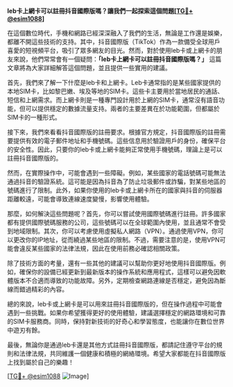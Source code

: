 **leb卡上網卡可以註冊抖音國際版嗎？讓我們一起探索這個問題[[TG💪+ @esim1088](https://t.me/s/esim1088)]**

在這個數位時代，手機和網路已經深深融入了我們的生活，無論是工作還是娛樂，都離不開這些技術的支持。其中，抖音國際版（TikTok）作為一款備受全球用戶喜愛的短視頻平台，吸引了眾多網友的目光。然而，對於使用leb卡或上網卡的朋友來說，他們常常會有一個疑問：**「leb卡上網卡可以註冊抖音國際版嗎？」** 這篇文章將為大家詳細解答這個問題，並且提供一些實用的建議。

首先，我們來了解一下什麼是leb卡和上網卡。Leb卡通常指的是某些國家提供的本地SIM卡，比如黎巴嫩、埃及等地的SIM卡。這些卡主要用於當地居民的通話、短信和上網需求。而上網卡則是一種專門設計用於上網的SIM卡，通常沒有語音功能，但可以提供穩定的數據流量支持。兩者的主要差異在於功能範圍，但都屬於SIM卡的一種形式。

接下來，我們來看看抖音國際版的註冊要求。根據官方規定，抖音國際版的註冊需要提供有效的電子郵件地址和手機號碼。這些信息用於驗證用戶的身份，確保平台的安全性。因此，只要你的leb卡或上網卡能夠正常使用手機號碼，理論上是可以註冊抖音國際版的。

然而，在實際操作中，可能會遇到一些障礙。例如，某些國家的電話號碼可能無法通過抖音的驗證系統。這可能是因為抖音為了防止垃圾郵件或詐騙，對某些地區的號碼進行了限制。此外，如果你使用的leb卡或上網卡所在的國家與抖音的伺服器距離較遠，可能會導致連線速度變慢，影響使用體驗。

那麼，如何解決這些問題呢？首先，你可以嘗試使用國際號碼進行註冊。許多國家都有提供國際號碼服務的公司，這些號碼可以在全球範圍內使用，並且通常不會受到地域限制。其次，你可以考慮使用虛擬私人網路（VPN）。通過使用VPN，你可以更改你的IP地址，從而繞過某些地區的限制。不過，需要注意的是，使用VPN可能會違反某些國家的法律法規，因此在使用前務必確認相關政策。

除了技術方面的考量，還有一些其他的建議可以幫助你更好地使用抖音國際版。例如，確保你的設備已經更新到最新版本的操作系統和應用程式，這樣可以避免因軟體版本不合適而導致的功能故障。另外，定期檢查網路連線是否穩定，避免因為斷線而錯過精彩的內容。

總的來說，leb卡或上網卡是可以用來註冊抖音國際版的，但在操作過程中可能會遇到一些挑戰。如果你希望獲得更好的使用體驗，建議選擇穩定的網路環境和可靠的SIM卡服務商。同時，保持對新技術的好奇心和學習態度，也能讓你在數位世界中遊刃有餘。

最後，無論你是通過leb卡還是其他方式註冊抖音國際版，都請記住遵守平台的規則和法律法規，共同維護一個健康和積極的網絡環境。希望大家都能在抖音國際版上找到屬於自己的樂趣！

[[TG💪+ @esim1088](https://t.me/s/esim1088) ![Image](https://i.postimg.cc/4NQfJmqS/Snipaste-2025-05-13-00-14-12.png)]